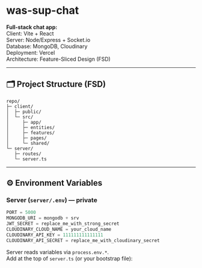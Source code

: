 # was-sup-chat

**Full-stack chat app:**  
Client: Vite + React  
Server: Node/Express + Socket.io  
Database: MongoDB, Cloudinary  
Deployment: Vercel  
Architecture: Feature-Sliced Design (FSD)

---

## 🗂 Project Structure (FSD)

```text
repo/
├─ client/
│  ├─ public/
│  └─ src/
│     ├─ app/
│     ├─ entities/
│     ├─ features/
│     ├─ pages/
│     └─ shared/
└─ server/
   ├─ routes/
   └─ server.ts

```

---

## ⚙️ Environment Variables

### Server (`server/.env`) — private

```js
PORT = 5000
MONGODB_URI = mongodb + srv
JWT_SECRET = replace_me_with_strong_secret
CLOUDINARY_CLOUD_NAME = your_cloud_name
CLOUDINARY_API_KEY = 111111111111111
CLOUDINARY_API_SECRET = replace_me_with_cloudinary_secret
```

Server reads variables via `process.env.*`.  
Add at the top of `server.ts` (or your bootstrap file):

